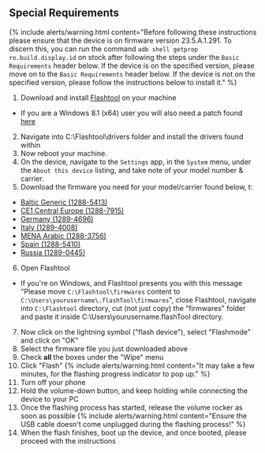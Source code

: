 ## Special Requirements

{% include alerts/warning.html content="Before following these instructions please ensure that the device is on firmware version 23.5.A.1.291. To discern this, you can run the command `adb shell getprop ro.build.display.id` on stock after following the steps under the `Basic Requirements` header below. If the device is on the specified version, please move on to the `Basic Requirements` header below. If the device is not on the specified version, please follow the instructions below to install it." %}

1. Download and install [Flashtool](http://www.flashtool.net/downloads.php) on your machine
 * If you are a Windows 8.1 (x64) user you will also need a patch found [here](http://www.microsoft.com/en-us/download/confirmation.aspx?id=41804)
2. Navigate into C:\Flashtool\drivers folder and install the drivers found within
3. Now reboot your machine.
4. On the device, navigate to the `Settings` app, in the `System` menu, under the `About this device` listing, and take note of your model number & carrier.
5. Download the firmware you need for your model/carrier found below, t: 
 * [Baltic Generic (1288-5413)](http://forum.xda-developers.com/showpost.php?p=68187188&postcount=2176)
 * [CE1 Central Europe (1288-7915)](http://forum.xda-developers.com/showpost.php?p=68296093&postcount=2187)
 * [Germany (1289-4696)](http://forum.xda-developers.com/showpost.php?p=68132744&postcount=2175)
 * [Italy (1289-4008)](http://forum.xda-developers.com/showpost.php?p=68078237&postcount=2172)
 * [MENA Arabic (1288-3756)](http://forum.xda-developers.com/showpost.php?p=69039675&postcount=2221)
 * [Spain (1288-5410)](http://forum.xda-developers.com/showpost.php?p=68767423&postcount=2219)
 * [Russia (1289-0445)](https://forum.xda-developers.com/showpost.php?p=68131906&postcount=2174")
6. Open Flashtool
 * If you're on Windows, and Flashtool presents you with this message "Please move `C:\Flashtool\firmwares` content to `C:\Users\yourusername\.flashTool\firmwares`", close Flashtool, navigate into `C:\Flashtool` directory, cut (not just copy) the "firmwares" folder and paste it inside C:\Users\yourusername\.flashTool directory.
7. Now click on the lightning symbol ("flash device"), select "Flashmode" and click on "OK"
6. Select the firmware file you just downloaded above
7. Check **all** the boxes under the "Wipe" menu
8. Click "Flash"
{% include alerts/warning.html content="It may take a few minutes, for the flashing progress indicator to pop up." %}
9. Turn off your phone
10. Hold the volume-down button, and keep holding while connecting the device to your PC
11. Once the flashing process has started, release the volume rocker as soon as possible
{% include alerts/warning.html content="Ensure the USB cable doesn't come unplugged during the flashing process!" %}
12. When the flash finishes, boot up the device, and once booted, please proceed with the instructions